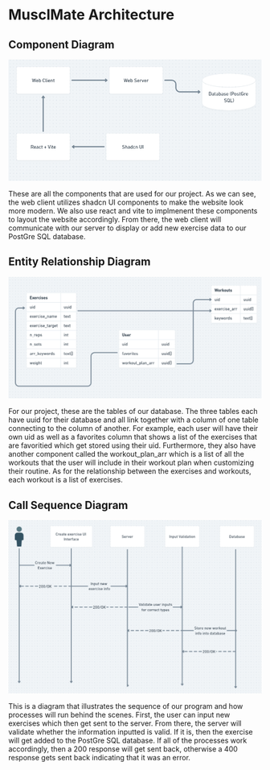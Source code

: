 # MusclMate Architecture

## Component Diagram
![](component_diagram.png)

These are all the components that are used for our project. As we can see, the web client utilizes shadcn UI components to make the website look more modern. We also use react and vite to implmenent these components to layout the website accordingly. From there, the web client will communicate with our server to display or add new exercise data to our PostGre SQL database.

## Entity Relationship Diagram
![](er_diagram.png)

For our project, these are the tables of our database. The three tables each have uuid for their database and all link together with a column of one table connecting to the column of another. For example, each user will have their own uid as well as a favorites column that shows a list of the exercises that are favoritied which get stored using their uid. Furthermore, they also have another component called the workout_plan_arr which is a list of all the workouts that the user will include in their workout plan when customizing their routine. As for the relationship between the exercises and workouts, each workout is a list of exercises.

## Call Sequence Diagram
![](sequence_diagram.png)

This is a diagram that illustrates the sequence of our program and how processes will run behind the scenes. First, the user can input new exercises which then get sent to the server. From there, the server will validate whether the information inputted is valid. If it is, then the exercise will get added to the PostGre SQL database. If all of the processes work accordingly, then a 200 response will get sent back, otherwise a 400 response gets sent back indicating that it was an error.